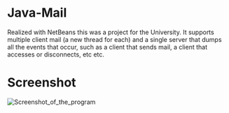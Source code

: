 # Java-Mail

Realized with NetBeans this was a project for the University.
It supports multiple client mail (a new thread for each) and a single server that dumps all the events that occur, such as a client that sends mail, a client that accesses or disconnects, etc etc.

# Screenshot 

![Screenshot_of_the_program](https://drlux.github.io/Java_mail.jpg)